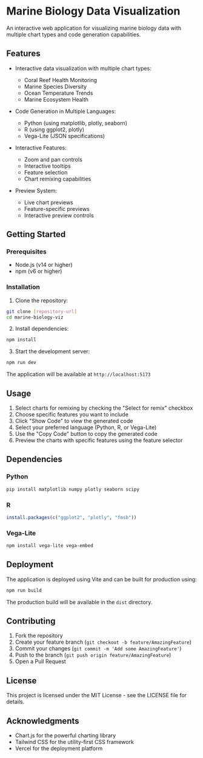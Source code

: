 # Marine Biology Data Visualization

An interactive web application for visualizing marine biology data with multiple chart types and code generation capabilities.

## Features

- Interactive data visualization with multiple chart types:

  - Coral Reef Health Monitoring
  - Marine Species Diversity
  - Ocean Temperature Trends
  - Marine Ecosystem Health

- Code Generation in Multiple Languages:

  - Python (using matplotlib, plotly, seaborn)
  - R (using ggplot2, plotly)
  - Vega-Lite (JSON specifications)

- Interactive Features:

  - Zoom and pan controls
  - Interactive tooltips
  - Feature selection
  - Chart remixing capabilities

- Preview System:
  - Live chart previews
  - Feature-specific previews
  - Interactive preview controls

## Getting Started

### Prerequisites

- Node.js (v14 or higher)
- npm (v6 or higher)

### Installation

1. Clone the repository:

```bash
git clone [repository-url]
cd marine-biology-viz
```

2. Install dependencies:

```bash
npm install
```

3. Start the development server:

```bash
npm run dev
```

The application will be available at `http://localhost:5173`

## Usage

1. Select charts for remixing by checking the "Select for remix" checkbox
2. Choose specific features you want to include
3. Click "Show Code" to view the generated code
4. Select your preferred language (Python, R, or Vega-Lite)
5. Use the "Copy Code" button to copy the generated code
6. Preview the charts with specific features using the feature selector

## Dependencies

### Python

```bash
pip install matplotlib numpy plotly seaborn scipy
```

### R

```R
install.packages(c("ggplot2", "plotly", "fmsb"))
```

### Vega-Lite

```bash
npm install vega-lite vega-embed
```

## Deployment

The application is deployed using Vite and can be built for production using:

```bash
npm run build
```

The production build will be available in the `dist` directory.

## Contributing

1. Fork the repository
2. Create your feature branch (`git checkout -b feature/AmazingFeature`)
3. Commit your changes (`git commit -m 'Add some AmazingFeature'`)
4. Push to the branch (`git push origin feature/AmazingFeature`)
5. Open a Pull Request

## License

This project is licensed under the MIT License - see the LICENSE file for details.

## Acknowledgments

- Chart.js for the powerful charting library
- Tailwind CSS for the utility-first CSS framework
- Vercel for the deployment platform
